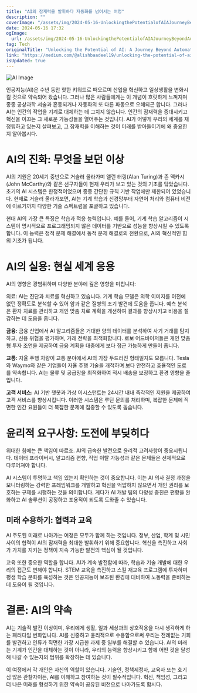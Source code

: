 ```yaml
---
title: "AI의 잠재력을 발휘하다 자동화를 넘어서는 여정"
description: ""
coverImage: "/assets/img/2024-05-16-UnlockingthePotentialofAIAJourneyBeyondAutomation_0.png"
date: 2024-05-16 17:32
ogImage: 
  url: /assets/img/2024-05-16-UnlockingthePotentialofAIAJourneyBeyondAutomation_0.png
tag: Tech
originalTitle: "Unlocking the Potential of AI: A Journey Beyond Automation"
link: "https://medium.com/@alishbaadeel19/unlocking-the-potential-of-ai-a-journey-beyond-automation-298202dc6a8c"
isUpdated: true
---
```





![AI Image](/assets/img/2024-05-16-UnlockingthePotentialofAIAJourneyBeyondAutomation_0.png)

인공지능(AI)은 수년 동안 핫한 키워드로 떠오르며 산업을 혁신하고 일상생활을 변화시킬 것으로 약속되어 왔습니다. 그러나 많은 사람들에게는 이 개념이 흐릿하게 느껴지며 종종 공상과학 서술과 혼동되거나 자동화의 또 다른 파동으로 오해되곤 합니다. 그러나 AI는 인간의 작업을 기계로 대체하는 데 그치지 않습니다. 인간의 잠재력을 증대시키고 혁신을 이끄는 그 새로운 가능성들을 열어주는 것입니다. AI가 어떻게 우리의 세계를 재정립하고 있는지 살펴보고, 그 잠재력을 이해하는 것이 미래를 받아들이기에 왜 중요한지 알아봅시다.

# AI의 진화: 무엇을 보던 이상

AI의 기원은 20세기 중반으로 거슬러 올라가며 앨런 터링(Alan Turing)과 존 맥카시(John McCarthy)와 같은 선구자들이 현재 우리가 보고 있는 것의 기초를 닦았습니다. 초기의 AI 시스템은 한정적이었으며 종종 간단한 규칙 기반 작업에만 제한되어 있었습니다. 현재로 거슬러 올라가보면, AI는 기계 학습과 신경망부터 자연어 처리와 컴퓨터 비전에 이르기까지 다양한 기술 스펙트럼을 포괄하고 있습니다.

<div class="content-ad"></div>

현대 AI의 가장 큰 특징은 학습과 적응 능력입니다. 예를 들어, 기계 학습 알고리즘이 시스템이 명시적으로 프로그래밍되지 않은 데이터를 기반으로 성능을 향상시킬 수 있도록 합니다. 이 능력은 정적 문제 해결에서 동적 문제 해결로의 전환으로, AI의 혁신적인 힘의 기초가 됩니다.

# AI의 실용: 현실 세계 응용

AI의 영향은 광범위하며 다양한 분야에 깊은 영향을 미칩니다:

의료: AI는 진단과 치료를 혁신하고 있습니다. 기계 학습 모델은 의학 이미지를 이전에 없던 정확도로 분석할 수 있어 암과 같은 질병의 조기 발견에 도움을 줍니다. 예측 분석은 환자 치료를 관리하고 개인 맞춤 치료 계획을 개선하여 결과를 향상시키고 비용을 절감하는 데 도움을 줍니다.

<div class="content-ad"></div>

**금융:** 금융 산업에서 AI 알고리즘들은 거대한 양의 데이터를 분석하여 사기 거래를 탐지하고, 신용 위험을 평가하며, 거래 전략을 최적화합니다. 로보 어드바이저들은 개인 맞춤형 투자 조언을 제공하여 금융 계획을 대중에게 보다 접근 가능하게 만들어 줍니다.

**교통:** 자율 주행 차량이 교통 분야에서 AI의 가장 두드러진 형태일지도 모릅니다. Tesla와 Waymo와 같은 기업들이 자율 주행 기술을 개척하며 보다 안전하고 효율적인 도로를 약속합니다. AI는 물류 및 공급망을 최적화하여 적시 배송을 보장하고 환경 영향을 줄입니다.

**고객 서비스:** AI 기반 챗봇과 가상 어시스턴트는 24시간 내내 즉각적인 지원을 제공하여 고객 서비스를 향상시킵니다. 이러한 시스템은 루틴 문의를 처리하며, 복잡한 문제에 직면한 인간 요원들이 더 복잡한 문제에 집중할 수 있도록 돕습니다.

# **윤리적 요구사항: 도전에 부딪히다**

<div class="content-ad"></div>

위대한 힘에는 큰 책임이 따르죠. AI의 급속한 발전으로 윤리적 고려사항이 중요시됩니다. 데이터 프라이버시, 알고리즘 편향, 직업 이탈 가능성과 같은 문제들은 선제적으로 다루어져야 합니다.

AI 시스템이 투명하고 책임 있는지 확인하는 것이 중요합니다. 이는 AI 의사 결정 과정을 모니터링하는 강력한 프레임워크를 개발하고 혁신을 억압하지 않으면서 개인 권리를 보호하는 규제를 시행하는 것을 의미합니다. 게다가 AI 개발 팀의 다양성 증진은 편향을 완화하고 AI 솔루션이 공정하고 포용적이 되도록 도와줄 수 있습니다.

## 미래 수용하기: 협력과 교육

AI 주도된 미래로 나아가는 여정은 모두가 함께 하는 것입니다. 정부, 산업, 학계 및 시민 사이의 협력이 AI의 잠재력을 최대한 발휘하기 위해 중요합니다. 혁신을 촉진하고 사회가 가치를 지키는 정책이 지속 가능한 발전의 핵심이 될 것입니다.

<div class="content-ad"></div>

교육 또한 중요한 역할을 합니다. AI가 계속 발전함에 따라, 학습과 기술 개발에 대한 우리의 접근도 변해야 합니다. STEM 교육을 촉진하고 스킬 재교육 프로그램에 투자하며 평생 학습 문화를 육성하는 것은 인공지능이 보조된 환경에 대비하여 노동력을 준비하는 데 도움이 될 것입니다.

# 결론: AI의 약속

AI는 기술적 발전 이상이며, 우리에게 생활, 일과 세상과의 상호작용을 다시 생각하게 하는 패러다임 변화입니다. AI를 신중하고 윤리적으로 수용함으로써 우리는 전례없는 기회를 발견하고 인류가 직면한 가장 시급한 과제 중 일부를 해결할 수 있습니다. AI의 미래는 기계가 인간을 대체하는 것이 아니라, 우리의 능력을 향상시키고 함께 어떤 것을 달성해 나갈 수 있는지의 범위를 확장하는 데 있습니다.

이 여정에서 각 개인은 자신의 역할이 있습니다. 기술인, 정책제정자, 교육자 또는 호기심 많은 관찰자이든, AI를 이해하고 참여하는 것이 필수적입니다. 혁신, 책임성, 그리고 더 나은 미래를 형성하기 위한 약속이 공유된 비전으로 나아가도록 합시다.